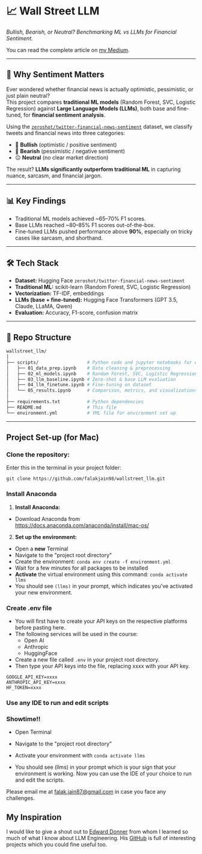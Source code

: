 # 📈 Wall Street LLM

_Bullish, Bearish, or Neutral? Benchmarking ML vs LLMs for Financial Sentiment._

You can read the complete article on [my Medium](https://medium.com/@falak.jain87/bullish-bearish-or-just-meh-fine-tuning-llms-to-beat-traditional-ml-at-financial-sentiment-e76f91ccc917).

---

## 🚀 Why Sentiment Matters

Ever wondered whether financial news is actually optimistic, pessimistic, or just plain neutral?  
This project compares **traditional ML models** (Random Forest, SVC, Logistic Regression) against **Large Language Models (LLMs)**, both base and fine-tuned, for **financial sentiment analysis**.

Using the [`zeroshot/twitter-financial-news-sentiment`](https://huggingface.co/datasets/zeroshot/twitter-financial-news-sentiment) dataset, we classify tweets and financial news into three categories:

- 🐂 **Bullish** (optimistic / positive sentiment)
- 🐻 **Bearish** (pessimistic / negative sentiment)
- 😐 **Neutral** (no clear market direction)

The result? **LLMs significantly outperform traditional ML** in capturing nuance, sarcasm, and financial jargon.

---

## 📊 Key Findings

- Traditional ML models achieved ~65–70% F1 scores.
- Base LLMs reached ~80–85% F1 scores out-of-the-box.
- Fine-tuned LLMs pushed performance above **90%**, especially on tricky cases like sarcasm, and shorthand.

---

## 🛠️ Tech Stack

- **Dataset:** Hugging Face `zeroshot/twitter-financial-news-sentiment`
- **Traditional ML:** scikit-learn (Random Forest, SVC, Logistic Regression)
- **Vectorization:** TF-IDF, embeddings
- **LLMs (base + fine-tuned):** Hugging Face Transformers (GPT 3.5, Claude, LLaMA, Qwen)
- **Evaluation:** Accuracy, F1-score, confusion matrix

---

## 📂 Repo Structure

```bash
wallstreet_llm/
│
├── scripts/                  # Python code and jupyter notebooks for experiments
│   ├── 01_data_prep.ipynb    # Data cleaning & preprocessing
│   ├── 02_ml_models.ipynb    # Random Forest, SVC, Logistic Regression
│   ├── 03_llm_baseline.ipynb # Zero-shot & base LLM evaluation
│   ├── 04_llm_finetune.ipynb # Fine-tuning on dataset
│   └── 05_results.ipynb      # Comparison, metrics, and visualizations
│
├── requirements.txt          # Python dependencies
├── README.md                 # This file
└── environment.yml           # YML file for environment set up
```

---

## Project Set-up (for Mac)

### **Clone the repository:**

Enter this in the terminal in your project folder:

`git clone https://github.com/falakjain98/wallstreet_llm.git`

### **Install Anaconda**

1. **Install Anaconda:**

- Download Anaconda from https://docs.anaconda.com/anaconda/install/mac-os/

2. **Set up the environment:**

- Open a **new** Terminal
- Navigate to the "project root directory"
- Create the environment: `conda env create -f environment.yml`
- Wait for a few minutes for all packages to be installed
- **Activate** the virtual environment using this command: `conda activate llms`
- You should see `(llms)` in your prompt, which indicates you've activated your new environment.

### **Create .env file**

- You will first have to create your API keys on the respective platforms before pasting here.
- The following services will be used in the course:
  - Open AI
  - Anthropic
  - HuggingFace
- Create a new file called `.env` in your project root directory.
- Then type your API keys into the file, replacing xxxx with your API key.

```
GOOGLE_API_KEY=xxxx
ANTHROPIC_API_KEY=xxxx
HF_TOKEN=xxxx
```

### **Use any IDE to run and edit scripts**

### **Showtime!!**

- Open Terminal
- Navigate to the "project root directory"

- Activate your environment with `conda activate llms`

- You should see (llms) in your prompt which is your sign that your environment is working. Now you can use the IDE of your choice to run and edit the scripts.

Please email me at falak.jain87@gmail.com in case you face any challenges.

## My Inspiration

I would like to give a shout out to [Edward Donner](https://edwarddonner.com) from whom I learned so much of what I know about LLM Engineering. His [GitHub](https://github.com/ed-donner) is full of interesting projects which you could fine useful too.
